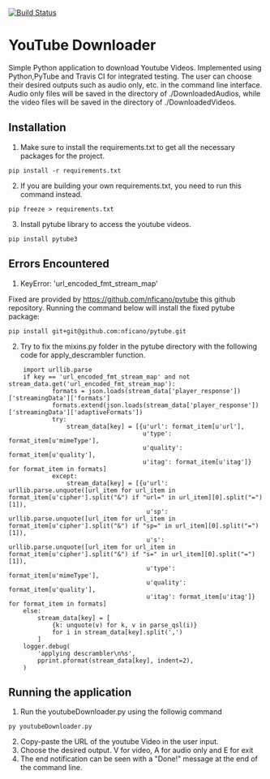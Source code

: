 [![Build Status](https://travis-ci.org/minthawzin1995/YTube_Downloader.svg?branch=master)](https://travis-ci.org/minthawzin1995/YTube_Downloader)
# YouTube Downloader

Simple Python application to download Youtube Videos. Implemented using Python,PyTube and Travis CI for integrated testing. The user can choose their desired outputs such as audio only, etc. in the command line interface. Audio only files will be saved in the directory of ./DownloadedAudios, while the video files will be saved in the directory of ./DownloadedVideos.

## Installation
1. Make sure to install the requirements.txt to get all the necessary packages for the project.
```
pip install -r requirements.txt
```

2. If you are building your own requirements.txt, you need to run this command instead.
```
pip freeze > requirements.txt
```

3. Install pytube library to access the youtube videos.
```
pip install pytube3
```

## Errors Encountered
1. KeyError: 'url_encoded_fmt_stream_map' 

Fixed are provided by https://github.com/nficano/pytube this github repository. Running the command below will install the fixed pytube package:
```
pip install git+git@github.com:nficano/pytube.git
```

2. Try to fix the mixins.py folder in the pytube directory with the following code for apply_descrambler function.
```
    import urllib.parse
    if key == 'url_encoded_fmt_stream_map' and not stream_data.get('url_encoded_fmt_stream_map'):
            formats = json.loads(stream_data['player_response'])['streamingData']['formats']
            formats.extend(json.loads(stream_data['player_response'])['streamingData']['adaptiveFormats'])
            try:
                stream_data[key] = [{u'url': format_item[u'url'],
                                     u'type': format_item[u'mimeType'],
                                     u'quality': format_item[u'quality'],
                                     u'itag': format_item[u'itag']} for format_item in formats]
            except:
                stream_data[key] = [{u'url': urllib.parse.unquote([url_item for url_item in format_item[u'cipher'].split("&") if "url=" in url_item][0].split("=")[1]),
                                      u'sp': urllib.parse.unquote([url_item for url_item in format_item[u'cipher'].split("&") if "sp=" in url_item][0].split("=")[1]),
                                      u's': urllib.parse.unquote([url_item for url_item in format_item[u'cipher'].split("&") if "s=" in url_item][0].split("=")[1]),
                                      u'type': format_item[u'mimeType'],
                                      u'quality': format_item[u'quality'],
                                      u'itag': format_item[u'itag']} for format_item in formats]
    else:
        stream_data[key] = [
            {k: unquote(v) for k, v in parse_qsl(i)}
            for i in stream_data[key].split(',')
        ]
    logger.debug(
        'applying descrambler\n%s',
        pprint.pformat(stream_data[key], indent=2),
    )
```

## Running the application
1. Run the youtubeDownloader.py using the followig command
```
py youtubeDownloader.py
```
2. Copy-paste the URL of the youtube Video in the user input.
3. Choose the desired output. V for video, A for audio only and E for exit
4. The end notification can be seen with a "Done!" message at the end of the command line.

